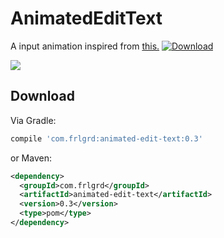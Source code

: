 AnimatedEditText
================

A input animation inspired from [this.](https://www.pinterest.fr/pin/406731410091824542/)
[ ![Download](https://api.bintray.com/packages/frlgrd/maven/animated-edit-text/images/download.svg) ](https://bintray.com/frlgrd/maven/animated-edit-text/_latestVersion)

![](https://i.imgur.com/77rGNT3.gif)

Download
--------

Via Gradle:
```groovy
compile 'com.frlgrd:animated-edit-text:0.3'
```
or Maven:
```xml
<dependency>
  <groupId>com.frlgrd</groupId>
  <artifactId>animated-edit-text</artifactId>
  <version>0.3</version>
  <type>pom</type>
</dependency>
```